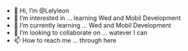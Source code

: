 - 👋 Hi, I’m @Lelyleon
- 👀 I’m interested in ... learning Wed and Mobil Development
- 🌱 I’m currently learning ... Wed and Mobil Development
- 💞️ I’m looking to collaborate on ... watever I can
- 📫 How to reach me ... through here 

<!---
Lelyleon/Lelyleon is a ✨ special ✨ repository because its `README.md` (this file) appears on your GitHub profile.
You can click the Preview link to take a look at your changes.
--->
